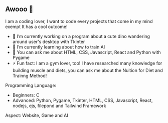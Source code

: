 ## Awooo 🐺

I am a coding lover, I want to code every projects that come in my mind exempt It has a cool outcome!

- 🔭 I’m currently working on a program about a cute dino wandering around user's desktop with Tkinter
- 🌱 I’m currently learning about how to train AI
- 📝 You can ask me about HTML, CSS, Javascript, React and Python with Pygame
- ⚡ Fun fact: I am a gym lover, too! I have researched many knowledge for building muscle and diets, you can ask me about the Nuition for Diet and Trainng Method!

Programming Language:
- Beginners: C
- Advanced: Python, Pygame, Tkinter, HTML, CSS, Javascript, React, nodejs, ejs, filepond and Tailwind Framework

Aspect: Website, Game and AI
